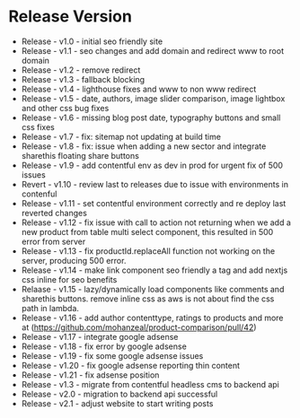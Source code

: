 # Release Version
* Release - v1.0 - initial seo friendly site
* Release - v1.1 - seo changes and add domain and redirect www to root domain
* Release - v1.2 - remove redirect
* Release - v1.3 - fallback blocking
* Release - v1.4 - lighthouse fixes and www to non www redirect
* Release - v1.5 - date, authors, image slider comparison, image lightbox and other css bug fixes
* Release - v1.6 - missing blog post date, typography buttons and small css fixes
* Release - v1.7 - fix: sitemap not updating at build time
* Release - v1.8 - fix: issue when adding a new sector and integrate sharethis floating share buttons
* Release - v1.9 - add contentful env as dev in prod for urgent fix of 500 issues
* Revert  - v1.10 - review last to releases due to issue with environments in contenful
* Release - v1.11 - set contentful environment correctly and re deploy last reverted changes
* Release - v1.12 - fix issue with call to action not returning when we add a new product from table multi select component, this resulted in 500 error from server
* Release - v1.13 - fix productId.replaceAll function not working on the server, producing 500 error.
* Release - v1.14 - make link component seo friendly a tag and add nextjs css inline for seo benefits
* Relaase - v1.15 - lazy/dynamically load components like comments and sharethis buttons. remove inline css as aws is not about find the css path in lambda.
* Release - v1.16 - add author contenttype, ratings to products and more at (https://github.com/mohanzeal/product-comparison/pull/42)
* Release - v1.17 - integrate google adsense
* Release - v1.18 - fix error by google adsense
* Release - v1.19 - fix some google adsense issues
* Release - v1.20 - fix google adsense reporting thin content
* Release - v1.21 - fix adsense position
* Release - v1.3  - migrate from contentful headless cms to backend api
* Release - v2.0  - migration to backend api successful
* Release - v2.1  - adjust website to start writing posts
